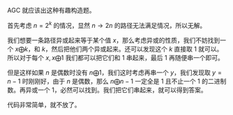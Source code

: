 AGC 就应该出这种有趣构造题。

首先考虑 $n=2^k$ 的情况，显然 $n\to 2n$ 的路径无法满足情况，所以无解。

我们想要一条路径异或起来等于某个值 $x$，那么考虑异或的性质，我们不妨找到一个 $x\bigoplus k$，和 $k$，然后把他们两个异或起来。还可以发现这个 $k$ 直接取 $1$ 就可以。所以对于每个 $x,x\bigoplus 1$ 我们都可以把它们和 $1$ 串起来，最后 $1$ 再随便串一个即可。

但是这样如果 $n$ 是偶数时没有 $n\bigoplus 1$，我们这时考虑再串一个 $y$，我们发现取 $y=n-1$ 时刚刚好，由于 $n$ 是偶数，那么 $n\bigoplus n-1$  一定全是 $1$ 且不止一个 $1$ 的二进制数。再异或一个 $1$，必然可以找到。我们把它们串起来，就可以得到答案。

代码非常简单，就不放了。